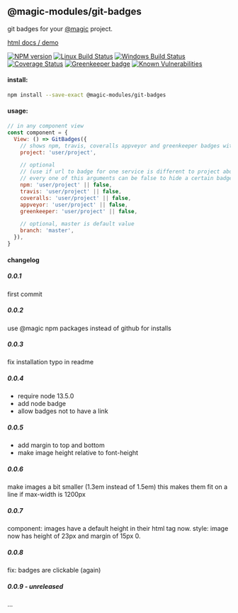## @magic-modules/git-badges

git badges for your [@magic](https://magic.github.com/core) project.

[html docs / demo](https://magic-modules.github.io/git-badges)

[![NPM version][npm-image]][npm-url]
[![Linux Build Status][travis-image]][travis-url]
[![Windows Build Status][appveyor-image]][appveyor-url]
[![Coverage Status][coveralls-image]][coveralls-url]
[![Greenkeeper badge][greenkeeper-image]][greenkeeper-url]
[![Known Vulnerabilities][snyk-image]][snyk-url]

[npm-image]: https://img.shields.io/npm/v/@magic-modules/git-badges.svg
[npm-url]: https://www.npmjs.com/package/@magic-modules/git-badges
[travis-image]: https://img.shields.io/travis/com/magic-modules/git-badges/master
[travis-url]: https://travis-ci.com/magic-modules/git-badges
[appveyor-image]: https://img.shields.io/appveyor/ci/magicmodules/git-badges/master.svg
[appveyor-url]: https://ci.appveyor.com/project/magicmodules/git-badges/branch/master
[coveralls-image]: https://coveralls.io/repos/github/magic-modules/git-badges/badge.svg
[coveralls-url]: https://coveralls.io/github/magic-modules/git-badges
[greenkeeper-image]: https://badges.greenkeeper.io/magic-modules/git-badges.svg
[greenkeeper-url]: https://badges.greenkeeper.io/magic-modules/git-badges.svg
[snyk-image]: https://snyk.io/test/github/magic-modules/git-badges/badge.svg
[snyk-url]: https://snyk.io/test/github/magic-modules/git-badges

#### install:
```bash
npm install --save-exact @magic-modules/git-badges
```

#### usage:
```javascript
// in any component view
const component = {
  View: () => GitBadges({
    // shows npm, travis, coveralls appveyor and greenkeeper badges with this project
    project: 'user/project',

    // optional
    // (use if url to badge for one service is different to project above)
    // every one of this arguments can be false to hide a certain badge
    npm: 'user/project' || false,
    travis: 'user/project' || false,
    coveralls: 'user/project' || false,
    appveyor: 'user/project' || false,
    greenkeeper: 'user/project' || false,

    // optional, master is default value
    branch: 'master',
  }),
}
```

#### changelog

##### 0.0.1
first commit

##### 0.0.2
use @magic npm packages instead of github for installs

##### 0.0.3
fix installation typo in readme

##### 0.0.4
* require node 13.5.0
* add node badge
* allow badges not to have a link

##### 0.0.5
* add margin to top and bottom
* make image height relative to font-height

##### 0.0.6
make images a bit smaller (1.3em instead of 1.5em)
this makes them fit on a line if max-width is 1200px

##### 0.0.7
component: images have a default height in their html tag now.
style: image now has height of 23px and margin of 15px 0.

##### 0.0.8
fix: badges are clickable (again)

##### 0.0.9 - unreleased
...
